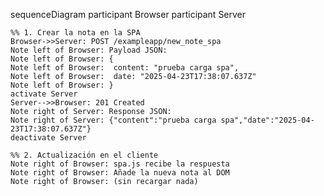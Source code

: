 sequenceDiagram
    participant Browser
    participant Server

    %% 1. Crear la nota en la SPA
    Browser->>Server: POST /exampleapp/new_note_spa  
    Note left of Browser: Payload JSON:  
    Note left of Browser: {  
    Note left of Browser:  content: "prueba carga spa",  
    Note left of Browser:  date: "2025-04-23T17:38:07.637Z"  
    Note left of Browser: }  
    activate Server
    Server-->>Browser: 201 Created  
    Note right of Server: Response JSON:  
    Note right of Server: {"content":"prueba carga spa","date":"2025-04-23T17:38:07.637Z"}  
    deactivate Server

    %% 2. Actualización en el cliente
    Note right of Browser: spa.js recibe la respuesta  
    Note right of Browser: Añade la nueva nota al DOM  
    Note right of Browser: (sin recargar nada)
